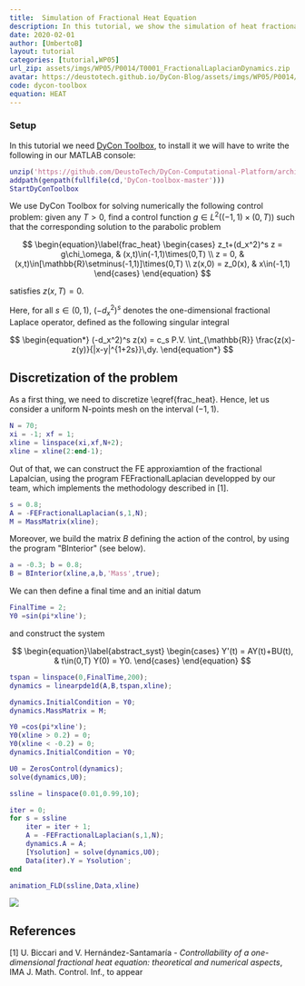 ```yaml
---
title:  Simulation of Fractional Heat Equation
description: In this tutorial, we show the simulation of heat fractional equation
date: 2020-02-01
author: [UmbertoB]
layout: tutorial
categories: [tutorial,WP05]
url_zip: assets/imgs/WP05/P0014/T0001_FractionalLaplacianDynamics.zip
avatar: https://deustotech.github.io/DyCon-Blog/assets/imgs/WP05/P0014/twiterFractional.gif
code: dycon-toolbox
equation: HEAT
---
```


### Setup

In this tutorial we need <a href="https://deustotech.github.io/dycon-toolbox-documentation/">DyCon Toolbox</a>, to install it we will have to write the following in our MATLAB console:

```matlab
unzip('https://github.com/DeustoTech/DyCon-Computational-Platform/archive/master.zip')
addpath(genpath(fullfile(cd,'DyCon-toolbox-master')))
StartDyConToolbox
```

We use DyCon Toolbox for solving numerically the following control problem: given any $T>0$, find a control function $g\in L^2( ( -1 , 1) \times (0,T))$ such that the corresponding solution to the parabolic problem


$$ \begin{equation}\label{frac_heat}   \begin{cases}       z_t+(d_x^2)^s z = g\chi_\omega, & (x,t)\in(-1,1)\times(0,T) \\       z = 0, & (x,t)\in[\mathbb{R}\setminus(-1,1)]\times(0,T) \\       z(x,0) = z_0(x), & x\in(-1,1)   \end{cases} \end{equation} $$


satisfies $z(x,T)=0$.


Here, for all $s\in(0,1)$, $(-d_x^2)^s$ denotes the one-dimensional fractional Laplace operator, defined as the following singular integral


$$ \begin{equation*}   (-d_x^2)^s z(x) = c_s P.V. \int_{\mathbb{R}}   \frac{z(x)-z(y)}{|x-y|^{1+2s}}\,dy. \end{equation*} $$

## Discretization of the problem


As a first thing, we need to discretize \eqref{frac_heat}. Hence, let us consider a uniform N-points mesh on the interval $(-1,1)$.

```matlab
N = 70;
xi = -1; xf = 1;
xline = linspace(xi,xf,N+2);
xline = xline(2:end-1);
```


Out of that, we can construct the FE approxiamtion of the fractional Lapalcian, using the program FEFractionalLaplacian developped by our team, which implements the methodology described in [1].

```matlab
s = 0.8;
A = -FEFractionalLaplacian(s,1,N);
M = MassMatrix(xline);
```


Moreover, we build the matrix $B$ defining the action of the control, by using the program "BInterior" (see below).

```matlab
a = -0.3; b = 0.8;
B = BInterior(xline,a,b,'Mass',true);
```


We can then define a final time and an initial datum

```matlab
FinalTime = 2;
Y0 =sin(pi*xline');
```


and construct the system


$$ \begin{equation}\label{abstract_syst}   \begin{cases}       Y'(t) = AY(t)+BU(t), & t\in(0,T)       Y(0) = Y0.   \end{cases} \end{equation} $$

```matlab
tspan = linspace(0,FinalTime,200);
dynamics = linearpde1d(A,B,tspan,xline);

dynamics.InitialCondition = Y0;
dynamics.MassMatrix = M;
```

```matlab
Y0 =cos(pi*xline');
Y0(xline > 0.2) = 0;
Y0(xline < -0.2) = 0;
dynamics.InitialCondition = Y0;

U0 = ZerosControl(dynamics);
solve(dynamics,U0);
```

```matlab
ssline = linspace(0.01,0.99,10);

iter = 0;
for s = ssline
    iter = iter + 1;
    A = -FEFractionalLaplacian(s,1,N);
    dynamics.A = A;
    [Ysolution] = solve(dynamics,U0);
    Data(iter).Y = Ysolution';
end
```

```matlab
animation_FLD(ssline,Data,xline)
```

<img src="{{site.url}}{{site.baseurl}}/assets/imgs/WP05/P0014/ss.gif">

## References


[1] U. Biccari and V. Hernández-Santamaría - *Controllability     of a one-dimensional fractional heat equation: theoretical and     numerical aspects*, IMA J. Math. Control. Inf., to appear


